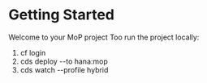 # Getting Started

Welcome to your MoP project
 Too run the project locally:

1. cf login
2. cds deploy --to hana:mop
3. cds watch --profile hybrid

